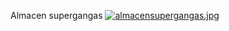 Almacen supergangas
[![almacensupergangas.jpg](https://i.postimg.cc/4xxPDjx2/almacensupergangas.jpg)](https://postimg.cc/tY8FPSPF)
